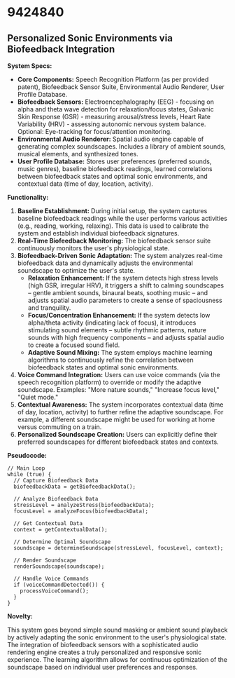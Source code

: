 # 9424840

## Personalized Sonic Environments via Biofeedback Integration

**System Specs:**

*   **Core Components:** Speech Recognition Platform (as per provided patent), Biofeedback Sensor Suite, Environmental Audio Renderer, User Profile Database.
*   **Biofeedback Sensors:**  Electroencephalography (EEG) - focusing on alpha and theta wave detection for relaxation/focus states, Galvanic Skin Response (GSR) - measuring arousal/stress levels, Heart Rate Variability (HRV) - assessing autonomic nervous system balance.  Optional: Eye-tracking for focus/attention monitoring.
*   **Environmental Audio Renderer:**  Spatial audio engine capable of generating complex soundscapes.  Includes a library of ambient sounds, musical elements, and synthesized tones.
*   **User Profile Database:** Stores user preferences (preferred sounds, music genres), baseline biofeedback readings, learned correlations between biofeedback states and optimal sonic environments, and contextual data (time of day, location, activity).

**Functionality:**

1.  **Baseline Establishment:** During initial setup, the system captures baseline biofeedback readings while the user performs various activities (e.g., reading, working, relaxing). This data is used to calibrate the system and establish individual biofeedback signatures.
2.  **Real-Time Biofeedback Monitoring:** The biofeedback sensor suite continuously monitors the user's physiological state.
3.  **Biofeedback-Driven Sonic Adaptation:** The system analyzes real-time biofeedback data and dynamically adjusts the environmental soundscape to optimize the user's state.
    *   **Relaxation Enhancement:** If the system detects high stress levels (high GSR, irregular HRV), it triggers a shift to calming soundscapes – gentle ambient sounds, binaural beats, soothing music – and adjusts spatial audio parameters to create a sense of spaciousness and tranquility.
    *   **Focus/Concentration Enhancement:** If the system detects low alpha/theta activity (indicating lack of focus), it introduces stimulating sound elements – subtle rhythmic patterns, nature sounds with high frequency components – and adjusts spatial audio to create a focused sound field.
    *   **Adaptive Sound Mixing:** The system employs machine learning algorithms to continuously refine the correlation between biofeedback states and optimal sonic environments.
4.  **Voice Command Integration:** Users can use voice commands (via the speech recognition platform) to override or modify the adaptive soundscape.  Examples: "More nature sounds," "Increase focus level," "Quiet mode."
5.  **Contextual Awareness:** The system incorporates contextual data (time of day, location, activity) to further refine the adaptive soundscape.  For example, a different soundscape might be used for working at home versus commuting on a train.
6.  **Personalized Soundscape Creation:**  Users can explicitly define their preferred soundscapes for different biofeedback states and contexts.

**Pseudocode:**

```
// Main Loop
while (true) {
  // Capture Biofeedback Data
  biofeedbackData = getBiofeedbackData();

  // Analyze Biofeedback Data
  stressLevel = analyzeStress(biofeedbackData);
  focusLevel = analyzeFocus(biofeedbackData);

  // Get Contextual Data
  context = getContextualData();

  // Determine Optimal Soundscape
  soundscape = determineSoundscape(stressLevel, focusLevel, context);

  // Render Soundscape
  renderSoundscape(soundscape);

  // Handle Voice Commands
  if (voiceCommandDetected()) {
    processVoiceCommand();
  }
}
```

**Novelty:**

This system goes beyond simple sound masking or ambient sound playback by actively adapting the sonic environment to the user's physiological state. The integration of biofeedback sensors with a sophisticated audio rendering engine creates a truly personalized and responsive sonic experience.  The learning algorithm allows for continuous optimization of the soundscape based on individual user preferences and responses.